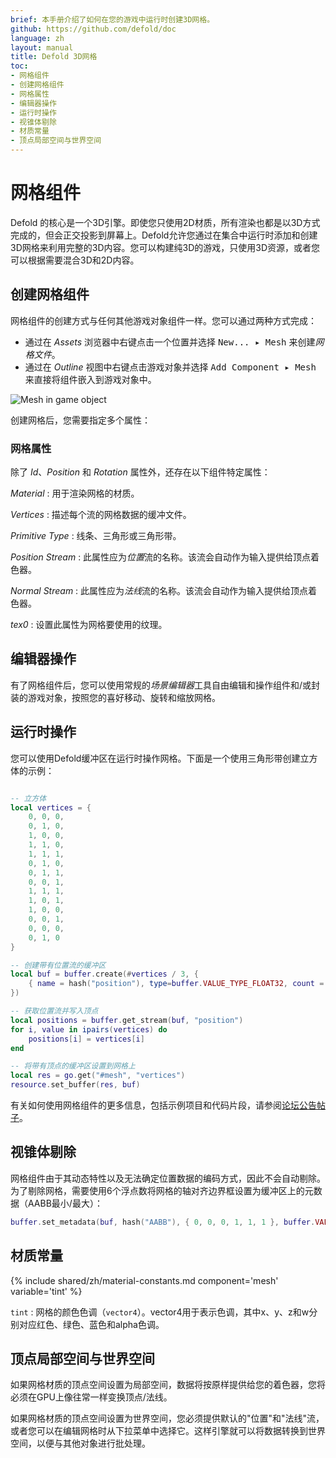 ```yaml
---
brief: 本手册介绍了如何在您的游戏中运行时创建3D网格。
github: https://github.com/defold/doc
language: zh
layout: manual
title: Defold 3D网格
toc:
- 网格组件
- 创建网格组件
- 网格属性
- 编辑器操作
- 运行时操作
- 视锥体剔除
- 材质常量
- 顶点局部空间与世界空间
---
```


# 网格组件

Defold 的核心是一个3D引擎。即使您只使用2D材质，所有渲染也都是以3D方式完成的，但会正交投影到屏幕上。Defold允许您通过在集合中运行时添加和创建3D网格来利用完整的3D内容。您可以构建纯3D的游戏，只使用3D资源，或者您可以根据需要混合3D和2D内容。

## 创建网格组件

网格组件的创建方式与任何其他游戏对象组件一样。您可以通过两种方式完成：

- 通过在 *Assets* 浏览器中右键点击一个位置并选择 <kbd>New... ▸ Mesh</kbd> 来创建*网格文件*。
- 通过在 *Outline* 视图中右键点击游戏对象并选择 <kbd>Add Component ▸ Mesh</kbd> 来直接将组件嵌入到游戏对象中。

![Mesh in game object](/manuals/images/mesh/mesh.png)

创建网格后，您需要指定多个属性：

### 网格属性

除了 *Id*、*Position* 和 *Rotation* 属性外，还存在以下组件特定属性：

*Material*
: 用于渲染网格的材质。

*Vertices*
: 描述每个流的网格数据的缓冲文件。

*Primitive Type*
: 线条、三角形或三角形带。

*Position Stream*
: 此属性应为*位置*流的名称。该流会自动作为输入提供给顶点着色器。

*Normal Stream*
: 此属性应为*法线*流的名称。该流会自动作为输入提供给顶点着色器。

*tex0*
: 设置此属性为网格要使用的纹理。

## 编辑器操作

有了网格组件后，您可以使用常规的*场景编辑器*工具自由编辑和操作组件和/或封装的游戏对象，按照您的喜好移动、旋转和缩放网格。

## 运行时操作

您可以使用Defold缓冲区在运行时操作网格。下面是一个使用三角形带创建立方体的示例：

```Lua

-- 立方体
local vertices = {
	0, 0, 0,
	0, 1, 0,
	1, 0, 0,
	1, 1, 0,
	1, 1, 1,
	0, 1, 0,
	0, 1, 1,
	0, 0, 1,
	1, 1, 1,
	1, 0, 1,
	1, 0, 0,
	0, 0, 1,
	0, 0, 0,
	0, 1, 0
}

-- 创建带有位置流的缓冲区
local buf = buffer.create(#vertices / 3, {
	{ name = hash("position"), type=buffer.VALUE_TYPE_FLOAT32, count = 3 }
})

-- 获取位置流并写入顶点
local positions = buffer.get_stream(buf, "position")
for i, value in ipairs(vertices) do
	positions[i] = vertices[i]
end

-- 将带有顶点的缓冲区设置到网格上
local res = go.get("#mesh", "vertices")
resource.set_buffer(res, buf)
```

有关如何使用网格组件的更多信息，包括示例项目和代码片段，请参阅[论坛公告帖子](https://forum.defold.com/t/mesh-component-in-defold-1-2-169-beta/65137)。

## 视锥体剔除

网格组件由于其动态特性以及无法确定位置数据的编码方式，因此不会自动剔除。为了剔除网格，需要使用6个浮点数将网格的轴对齐边界框设置为缓冲区上的元数据（AABB最小/最大）：

```lua
buffer.set_metadata(buf, hash("AABB"), { 0, 0, 0, 1, 1, 1 }, buffer.VALUE_TYPE_FLOAT32)
```

## 材质常量

{% include shared/zh/material-constants.md component='mesh' variable='tint' %}

`tint`
: 网格的颜色色调（`vector4`）。vector4用于表示色调，其中x、y、z和w分别对应红色、绿色、蓝色和alpha色调。

## 顶点局部空间与世界空间

如果网格材质的顶点空间设置为局部空间，数据将按原样提供给您的着色器，您将必须在GPU上像往常一样变换顶点/法线。

如果网格材质的顶点空间设置为世界空间，您必须提供默认的"位置"和"法线"流，或者您可以在编辑网格时从下拉菜单中选择它。这样引擎就可以将数据转换到世界空间，以便与其他对象进行批处理。